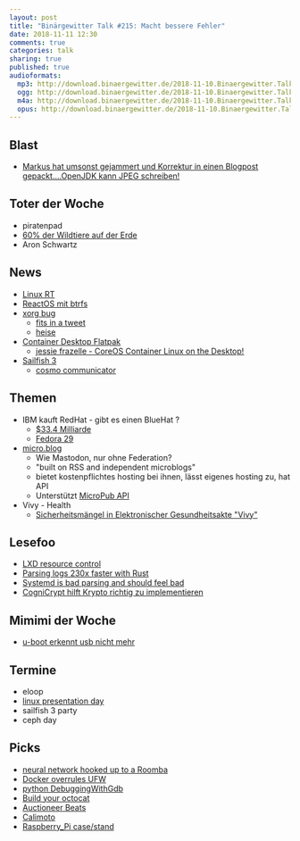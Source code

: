 ```yaml
---
layout: post
title: "Binärgewitter Talk #215: Macht bessere Fehler"
date: 2018-11-11 12:30
comments: true
categories: talk
sharing: true
published: true
audioformats:
  mp3: http://download.binaergewitter.de/2018-11-10.Binaergewitter.Talk.215.mp3
  ogg: http://download.binaergewitter.de/2018-11-10.Binaergewitter.Talk.215.ogg
  m4a: http://download.binaergewitter.de/2018-11-10.Binaergewitter.Talk.215.m4a
  opus: http://download.binaergewitter.de/2018-11-10.Binaergewitter.Talk.215.opus
---
```

## Blast
- [Markus hat umsonst gejammert und Korrektur in einen Blogpost gepackt....OpenJDK kann JPEG schreiben! ]( 
https://www.mynethome.de/2018/10/25/jpg-with-openjdk/ )

## Toter der Woche
- piratenpad
- [60% der Wildtiere auf der Erde](https://www.theguardian.com/environment/2018/oct/30/humanity-wiped-out-animals-since-1970-major-report-finds )
- Aron Schwartz


## News
- [Linux RT]( https://www.heise.de/newsticker/meldung/Open-Source-Summit-Europe-Realtime-Erweiterungen-bald-im-Linux-Kernel-4202842.html )
- [ReactOS mit btrfs]( https://www.heise.de/newsticker/meldung/Windows-Klon-ReactOS-0-4-10-bootet-jetzt-auch-von-Btrfs-Partitionen-4215804.html )
- [xorg bug]( https://cve.mitre.org/cgi-bin/cvename.cgi?name=CVE-2018-14665 )
  * [fits in a tweet]( https://twitter.com/hackerfantastic/status/1055517801224396800 )
  * [heise]( https://www.heise.de/ix/meldung/Aufgesperrt-Root-Rechte-mit-X-Org-4205684.html )
- [Container Desktop Flatpak](https://www.opencontainers.org/blog/2018/11/07/bringing-oci-images-to-the-desktop-with-flatpak )
  * [jessie frazelle - CoreOS Container Linux on the Desktop!]( https://www.youtube.com/watch?v=gES4-X6y278 )
- [Sailfish 3]( https://blog.jolla.com/sailfish3/ )
  * [cosmo communicator]( https://www.indiegogo.com/projects/cosmo-communicator#/ )

## Themen
- IBM kauft RedHat - gibt es einen BlueHat ?
  * [$33.4 Milliarde]( https://www.bloomberg.com/news/articles/2018-10-28/ibm-is-said-to-near-deal-to-acquire-software-maker-red-hat )
  * [Fedora 29]( https://www.heise.de/newsticker/meldung/Fedora-29-Modularer-schicker-und-mit-neuem-Distributions-Ansatz-4207159.html )
- [micro.blog](https://micro.blog/)
  * Wie Mastodon, nur ohne Federation?
  * "built on RSS and independent microblogs"
  * bietet kostenpflichtes hosting bei ihnen, lässt eigenes hosting zu, hat API
  * Unterstützt [MicroPub API](http://help.micro.blog/2017/api-posting/)
- Vivy - Health
  - [Sicherheitsmängel in Elektronischer Gesundheitsakte "Vivy"](https://www.modzero.ch/modlog/archives/2018/10/30/sicherheitsm_aumlngel_in_e-health_anwendungen/index.html)

## Lesefoo
- [LXD resource control]( https://stgraber.org/2016/03/26/lxd-2-0-resource-control-412/ )
- [Parsing logs 230x faster with Rust]( https://andre.arko.net/2018/10/25/parsing-logs-230x-faster-with-rust/ )
- [Systemd is bad parsing and should feel bad]( https://blog.erratasec.com/2018/10/systemd-is-bad-parsing-and-should-feel.html )
- [CogniCrypt hilft Krypto richtig zu implementieren]( https://www.heise.de/developer/artikel/CogniCrypt-Kryptografie-richtig-nutzen-4211551.html )

## Mimimi der Woche
- [u-boot erkennt usb nicht mehr](https://twitter.com/l33tname/status/1059875871283208192 )

## Termine
* eloop
* [linux presentation day](https://www.pro-linux.de/news/1/26482/linux-presentation-day-20182-am-10-und-17-november.html)
* sailfish 3 party 
* ceph day

## Picks

- [neural network hooked up to a Roomba]( https://twitter.com/Smingleigh/status/1060325665671692288 )
- [Docker overrules UFW]( https://chjdev.com/2016/06/08/docker-ufw/ )
- [python DebuggingWithGdb]( https://wiki.python.org/moin/DebuggingWithGdb )
- [Build your octocat]( https://myoctocat.com/build-your-octocat/ )
- [Auctioneer Beats]( https://twitter.com/AuctioneerBeats )
- [Calimoto]( https://play.google.com/store/apps/details?id=com.calimoto.calimoto&referrer=calimoto_website )
- [Raspberry_Pi case/stand]( https://twitter.com/revspacenl/status/1060922142987038721 )





